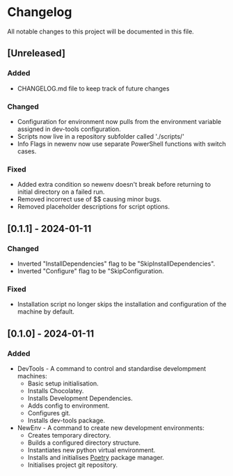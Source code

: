 # Changelog

All notable changes to this project will be documented in this file.

## [Unreleased]

### Added
- CHANGELOG.md file to keep track of future changes

### Changed
- Configuration for environment now pulls from the environment variable assigned in dev-tools configuration.
- Scripts now live in a repository subfolder called './scripts/'
- Info Flags in newenv now use separate PowerShell functions with switch cases.

### Fixed
- Added extra condition so newenv doesn't break before returning to initial directory on a failed run.
- Removed incorrect use of $$ causing minor bugs.
- Removed placeholder descriptions for script options.

## [0.1.1] - 2024-01-11

### Changed
- Inverted "InstallDependencies" flag to be "SkipInstallDependencies".
- Inverted "Configure" flag to be "SkipConfiguration.

### Fixed 
- Installation script no longer skips the installation and configuration of the machine by default.

## [0.1.0] - 2024-01-11

### Added
- DevTools - A command to control and standardise develompment machines:
    - Basic setup initialisation.
    - Installs Chocolatey.
    - Installs Development Dependencies.
    - Adds config to environment.
    - Configures git.
    - Installs dev-tools package.
- NewEnv - A command to create new development environments:
    - Creates temporary directory.
    - Builds a configured directory structure.
    - Instantiates new python virtual environment.
    - Installs and initialises [Poetry](https://github.com/python-poetry/poetry) package manager.
    - Initialises project git repository.